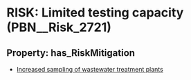 # RISK: __Limited testing capacity__ (PBN__Risk_2721)

## Property: has_RiskMitigation

* [Increased sampling of wastewater treatment plants](PBN__Mitigation_760)

